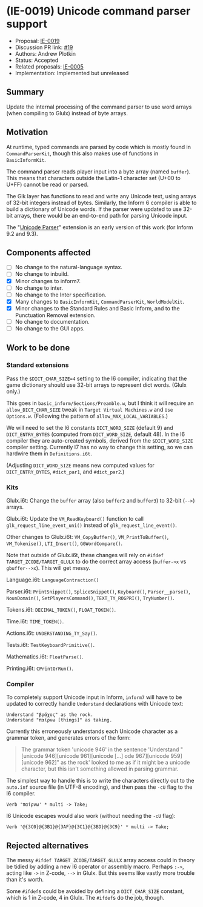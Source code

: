 # (IE-0019) Unicode command parser support

* Proposal: [IE-0019](0019-unicode-command-parser.md)
* Discussion PR link: [#19](https://github.com/ganelson/inform-evolution/pull/19)
* Authors: Andrew Plotkin
* Status: Accepted
* Related proposals: [IE-0005](0005-removing-translates-into-unicode.md)
* Implementation: Implemented but unreleased

## Summary 

Update the internal processing of the command parser to use word arrays (when
compiling to Glulx) instead of byte arrays.

## Motivation

At runtime, typed commands are parsed by code which is mostly found in
`CommandParserKit`, though this also makes use of functions in `BasicInformKit`.

The command parser reads player input into a byte array (named `buffer`).
This means that characters outside the Latin-1 character set (U+00 to U+FF)
cannot be read or parsed.

The Glk layer has functions to read and write any Unicode text, using arrays of
32-bit integers instead of bytes. Similarly, the Inform 6 compiler is able to
build a dictionary of Unicode words. If the parser were updated to use 32-bit
arrays, there would be an end-to-end path for parsing Unicode input.

The "[Unicode Parser][uniparser]" extension is an early version of this work
(for Inform 9.2 and 9.3).

[uniparser]: https://github.com/erkyrath/i7-exts/blob/master/Unicode%20Parser.i7x

## Components affected

- [ ] No change to the natural-language syntax.
- [ ] No change to inbuild.
- [x] Minor changes to inform7.
- [ ] No change to inter.
- [ ] No change to the Inter specification.
- [x] Many changes to `BasicInformKit`, `CommandParserKit`, `WorldModelKit`.
- [x] Minor changes to the Standard Rules and Basic Inform, and to the Punctuation Removal extension.
- [ ] No change to documentation.
- [ ] No change to the GUI apps.

## Work to be done

### Standard extensions

Pass the `$DICT_CHAR_SIZE=4` setting to the I6 compiler, indicating that the
game dictionary should use 32-bit arrays to represent dict words. (Glulx only.)

This goes in `basic_inform/Sections/Preamble.w`, but I think it will require an
`allow_DICT_CHAR_SIZE` tweak in `Target Virtual Machines.w` and `Use Options.w`.
(Following the pattern of `allow_MAX_LOCAL_VARIABLES`.)

We will need to set the I6 constants `DICT_WORD_SIZE` (default 9) and
`DICT_ENTRY_BYTES` (computed from `DICT_WORD_SIZE`, default 48). In the I6
compiler they are auto-created symbols, derived from the `$DICT_WORD_SIZE`
compiler setting. Currently I7 has no way to change this setting, so we can
hardwire them in `Definitions.i6t`.

(Adjusting `DICT_WORD_SIZE` means new computed values for `DICT_ENTRY_BYTES`,
`#dict_par1`, and `#dict_par2`.)

### Kits

Glulx.i6t: Change the `buffer` array (also `buffer2` and `buffer3`) to 32-bit (`-->`) arrays.

Glulx.i6t: Update the `VM_ReadKeyboard()` function to call `glk_request_line_event_uni()` instead of `glk_request_line_event()`.

Other changes to Glulx.i6t: `VM_CopyBuffer()`, `VM_PrintToBuffer()`, `VM_Tokenise()`, `LTI_Insert()`, `GGWordCompare()`.

Note that outside of Glulx.i6t, these changes will rely on `#ifdef TARGET_ZCODE/TARGET_GLULX` to do the correct array access (`buffer->x` vs `gbuffer-->x`). This will get messy.

Language.i6t: `LanguageContraction()`

Parser.i6t: `PrintSnippet()`, `SpliceSnippet()`, `Keyboard()`, `Parser__parse()`, `NounDomain()`, `SetPlayersCommand()`, `TEXT_TY_ROGPRI()`, `TryNumber()`.

Tokens.i6t: `DECIMAL_TOKEN()`, `FLOAT_TOKEN()`.

Time.i6t: `TIME_TOKEN()`.

Actions.i6t: `UNDERSTANDING_TY_Say()`.

Tests.i6t: `TestKeyboardPrimitive()`.

Mathematics.i6t: `FloatParse()`.

Printing.i6t: `CPrintOrRun()`.

### Compiler

To completely support Unicode input in Inform, `inform7` will have to be updated
to correctly handle `Understand` declarations with Unicode text:

```
Understand "βράχος" as the rock.
Understand "παίρνω [things]" as taking.
```

Currently this erroneously understands each Unicode character as a grammar token,
and generates errors of the form:

> The grammar token 'unicode 946' in the sentence 'Understand "[unicode 946][unicode 961][unicode [...] ode 967][unicode 959][unicode 962]" as the rock' looked to me as if it might be a unicode character, but this isn't something allowed in parsing grammar.

The simplest way to handle this is to write the characters directly out to the `auto.inf` source file (in UTF-8 encoding), and then pass the `-cU` flag to the I6 compiler.

```
Verb 'παίρνω' * multi -> Take;
```

I6 Unicode escapes would also work (without needing the `-cU` flag):

```
Verb '@{3C0}@{3B1}@{3AF}@{3C1}@{3BD}@{3C9}' * multi -> Take;
```

## Rejected alternatives

The messy `#ifdef TARGET_ZCODE/TARGET_GLULX` array access could in theory be tidied by adding a new I6 operator or assembly macro. Perhaps `:->`, acting like `->` in Z-code, `-->` in Glulx. But this seems like vastly more trouble than it's worth.

Some `#ifdef`s could be avoided by defining a `DICT_CHAR_SIZE` constant, which is 1 in Z-code, 4 in Glulx. The `#ifdef`s do the job, though.
